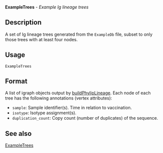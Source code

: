 **ExampleTrees** - *Example Ig lineage trees*

Description
--------------------

A set of Ig lineage trees generated from the `ExampleDb` file, subset to
only those trees with at least four nodes.


Usage
--------------------
```
ExampleTrees
```




Format
-------------------
A list of igraph objects output by [buildPhylipLineage](buildPhylipLineage.md).
Each node of each tree has the following annotations (vertex attributes):

+ `sample`:    Sample identifier(s). Time in relation to vaccination.
+ `isotype`:   Isotype assignment(s). 
+ `duplication_count`:  Copy count (number of duplicates) of the sequence.




See also
-------------------

[ExampleTrees](ExampleTrees.md)






